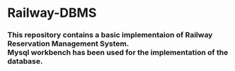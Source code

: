 # Railway-DBMS
<h3> This repository contains a basic implementaion of Railway Reservation Management System. <br>
Mysql workbench has been used for the implementation of the database. </h3>
